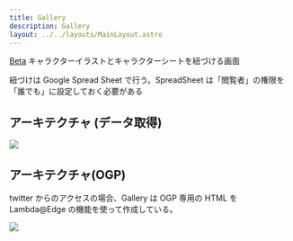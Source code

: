 ```yaml
---
title: Gallery
description: Gallery
layout: ../../layouts/MainLayout.astro
---
```


[Beta](https://d3snr6xc5uvnuy.cloudfront.net/friends-shakehand/gallery?beta)
キャラクターイラストとキャラクターシートを紐づける画面

紐づけは Google Spread Sheet で行う。SpreadSheet は「閲覧者」の権限を「誰でも」に設定しておく必要がある

## アーキテクチャ (データ取得)

![](../../drawio-assets/architechture-gallery.png)

## アーキテクチャ(OGP)

twitter からのアクセスの場合、Gallery は OGP 専用の HTML を Lambda@Edge の機能を使って作成している。

![](../../drawio-assets/architechture-frontend.png)
